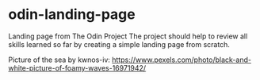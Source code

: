 # odin-landing-page
Landing page from The Odin Project
The project should help to review all skills learned so far by creating a simple landing page from scratch.

Picture of the sea by kwnos-iv:
https://www.pexels.com/photo/black-and-white-picture-of-foamy-waves-16971942/
